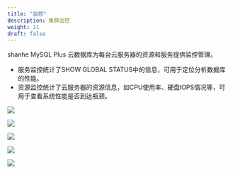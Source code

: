 ```yaml
---
title: "监控"
description: 集群监控
weight: 11
draft: false
---
```




shanhe MySQL Plus 云数据库为每台云服务器的资源和服务提供监控管理。
- 服务监控统计了SHOW GLOBAL STATUS中的信息，可用于定位分析数据库的性能。
- 资源监控统计了云服务器的资源信息，如CPU使用率、硬盘IOPS情况等，可用于查看系统性能是否到达瓶颈。

![](../../_images/commit_monitor.png)

![](../../_images/write_monitor.png)

![](../../_images/lock_monitor.png)

![](../../_images/cpu_monitor.png)

![](../../_images/iops_monitor.png)